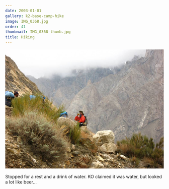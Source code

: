 ```yaml
---
date: 2003-01-01
gallery: k2-base-camp-hike
image: IMG_0368.jpg
order: 41
thumbnail: IMG_0368-thumb.jpg
title: Hiking
---
```


![Hiking](./IMG_0368.jpg)

Stopped for a rest and a drink of water. KO claimed it was water, but looked a lot like beer...